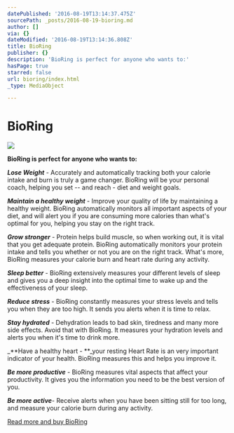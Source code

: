 ```yaml
---
datePublished: '2016-08-19T13:14:37.475Z'
sourcePath: _posts/2016-08-19-bioring.md
author: []
via: {}
dateModified: '2016-08-19T13:14:36.808Z'
title: BioRing
publisher: {}
description: 'BioRing is perfect for anyone who wants to:'
hasPage: true
starred: false
url: bioring/index.html
_type: MediaObject

---
```

# BioRing
![](https://the-grid-user-content.s3-us-west-2.amazonaws.com/0c14e465-4805-411c-a73a-246198cea302.jpg)

**BioRing is perfect for anyone who wants to:**

_**Lose Weight**_ - Accurately and automatically tracking both your calorie intake and burn is truly a game changer. BioRing will be your personal coach, helping you set -- and reach - diet and weight goals.

_**Maintain a healthy weight**_ - Improve your quality of life by maintaining a healthy weight. BioRing automatically monitors all important aspects of your diet, and will alert you if you are consuming more calories than what's optimal for you, helping you stay on the right track.

_**Grow stronger**_ - Protein helps build muscle, so when working out, it is vital that you get adequate protein. BioRing automatically monitors your protein intake and tells you whether or not you are on the right track. What's more, BioRing measures your calorie burn and heart rate during any activity.

_**Sleep better**_ - BioRing extensively measures your different levels of sleep and gives you a deep insight into the optimal time to wake up and the effectiveness of your sleep.

_**Reduce stress**_ - BioRing constantly measures your stress levels and tells you when they are too high. It sends you alerts when it is time to relax.

_**Stay hydrated**_ - Dehydration leads to bad skin, tiredness and many more side effects. Avoid that with BioRing. It measures your hydration levels and alerts you when it's time to drink more.

_**Have a healthy heart - **_your resting Heart Rate is an very important indicator of your health. BioRing measures this and helps you improve it.

_**Be more productive**_ - BioRing measures vital aspects that affect your productivity. It gives you the information you need to be the best version of you.

_**Be more active**_- Receive alerts when you have been sitting still for too long, and measure your calorie burn during any activity.

[Read more and buy BioRing][0]

[0]: https://igg.me/at/bioring/x/2034284 "Buy BioRing"
